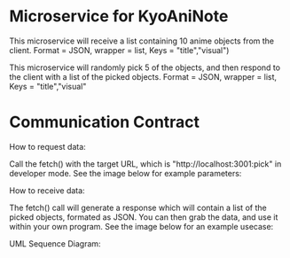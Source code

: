 # Microservice for KyoAniNote

This microservice will receive a list containing 10 anime objects from the client.
Format = JSON, wrapper = list, Keys = "title","visual")

This microservice will randomly pick 5 of the objects, and then respond to the client with a list of the picked objects.
Format = JSON, wrapper = list, Keys = "title","visual"

# Communication Contract

How to request data:

Call the fetch() with the target URL, which is "http://localhost:3001:pick" in developer mode.
See the image below for example parameters: 

How to receive data:

The fetch() call will generate a response which will contain a list of the picked objects, formated as JSON.
You can then grab the data, and use it within your own program.
See the image below for an example usecase:

UML Sequence Diagram:
